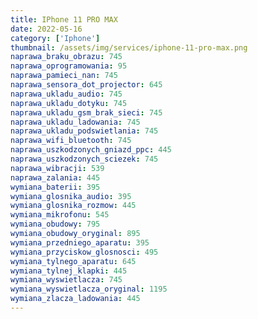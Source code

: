 ```yaml
---
title: IPhone 11 PRO MAX
date: 2022-05-16
category: ['Iphone']
thumbnail: /assets/img/services/iphone-11-pro-max.png
naprawa_braku_obrazu: 745
naprawa_oprogramowania: 95
naprawa_pamieci_nan: 745
naprawa_sensora_dot_projector: 645
naprawa_ukladu_audio: 745
naprawa_ukladu_dotyku: 745
naprawa_ukladu_gsm_brak_sieci: 745
naprawa_ukladu_ladowania: 745
naprawa_ukladu_podswietlania: 745
naprawa_wifi_bluetooth: 745
naprawa_uszkodzonych_gniazd_ppc: 445
naprawa_uszkodzonych_sciezek: 745
naprawa_wibracji: 539
naprawa_zalania: 445
wymiana_baterii: 395
wymiana_glosnika_audio: 395
wymiana_glosnika_rozmow: 445
wymiana_mikrofonu: 545
wymiana_obudowy: 795
wymiana_obudowy_oryginal: 895
wymiana_przedniego_aparatu: 395
wymiana_przyciskow_glosnosci: 495
wymiana_tylnego_aparatu: 645
wymiana_tylnej_klapki: 445
wymiana_wyswietlacza: 745
wymiana_wyswietlacza_oryginal: 1195
wymiana_zlacza_ladowania: 445 
---
```


